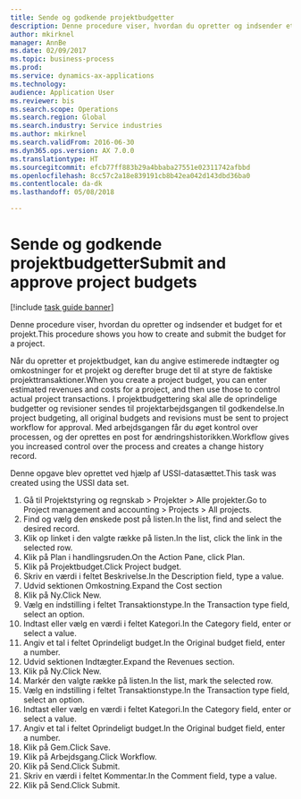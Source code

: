 ```yaml
--- 
title: Sende og godkende projektbudgetter
description: Denne procedure viser, hvordan du opretter og indsender et budget for et projekt.
author: mkirknel
manager: AnnBe
ms.date: 02/09/2017
ms.topic: business-process
ms.prod: 
ms.service: dynamics-ax-applications
ms.technology: 
audience: Application User
ms.reviewer: bis
ms.search.scope: Operations
ms.search.region: Global
ms.search.industry: Service industries
ms.author: mkirknel
ms.search.validFrom: 2016-06-30
ms.dyn365.ops.version: AX 7.0.0
ms.translationtype: HT
ms.sourcegitcommit: efcb77ff883b29a4bbaba27551e02311742afbbd
ms.openlocfilehash: 8cc57c2a18e839191cb8b42ea042d143dbd36ba0
ms.contentlocale: da-dk
ms.lasthandoff: 05/08/2018

---
```

# <a name="submit-and-approve-project-budgets"></a><span data-ttu-id="313e5-103">Sende og godkende projektbudgetter</span><span class="sxs-lookup"><span data-stu-id="313e5-103">Submit and approve project budgets</span></span>

[!include [task guide banner](../../includes/task-guide-banner.md)]

<span data-ttu-id="313e5-104">Denne procedure viser, hvordan du opretter og indsender et budget for et projekt.</span><span class="sxs-lookup"><span data-stu-id="313e5-104">This procedure shows you how to create and submit the budget for a project.</span></span> 

<span data-ttu-id="313e5-105">Når du opretter et projektbudget, kan du angive estimerede indtægter og omkostninger for et projekt og derefter bruge det til at styre de faktiske projekttransaktioner.</span><span class="sxs-lookup"><span data-stu-id="313e5-105">When you create a project budget, you can enter estimated revenues and costs for a project, and then use those to control actual project transactions.</span></span> <span data-ttu-id="313e5-106">I projektbudgettering skal alle de oprindelige budgetter og revisioner sendes til projektarbejdsgangen til godkendelse.</span><span class="sxs-lookup"><span data-stu-id="313e5-106">In project budgeting, all original budgets and revisions must be sent to project workflow for approval.</span></span> <span data-ttu-id="313e5-107">Med arbejdsgangen får du øget kontrol over processen, og der oprettes en post for ændringshistorikken.</span><span class="sxs-lookup"><span data-stu-id="313e5-107">Workflow gives you increased control over the process and creates a change history record.</span></span>

<span data-ttu-id="313e5-108">Denne opgave blev oprettet ved hjælp af USSI-datasættet.</span><span class="sxs-lookup"><span data-stu-id="313e5-108">This task was created using the USSI data set.</span></span>

1. <span data-ttu-id="313e5-109">Gå til Projektstyring og regnskab > Projekter > Alle projekter.</span><span class="sxs-lookup"><span data-stu-id="313e5-109">Go to Project management and accounting > Projects > All projects.</span></span>
2. <span data-ttu-id="313e5-110">Find og vælg den ønskede post på listen.</span><span class="sxs-lookup"><span data-stu-id="313e5-110">In the list, find and select the desired record.</span></span>
3. <span data-ttu-id="313e5-111">Klik op linket i den valgte række på listen.</span><span class="sxs-lookup"><span data-stu-id="313e5-111">In the list, click the link in the selected row.</span></span>
4. <span data-ttu-id="313e5-112">Klik på Plan i handlingsruden.</span><span class="sxs-lookup"><span data-stu-id="313e5-112">On the Action Pane, click Plan.</span></span>
5. <span data-ttu-id="313e5-113">Klik på Projektbudget.</span><span class="sxs-lookup"><span data-stu-id="313e5-113">Click Project budget.</span></span>
6. <span data-ttu-id="313e5-114">Skriv en værdi i feltet Beskrivelse.</span><span class="sxs-lookup"><span data-stu-id="313e5-114">In the Description field, type a value.</span></span>
7. <span data-ttu-id="313e5-115">Udvid sektionen Omkostning.</span><span class="sxs-lookup"><span data-stu-id="313e5-115">Expand the Cost section</span></span>
8. <span data-ttu-id="313e5-116">Klik på Ny.</span><span class="sxs-lookup"><span data-stu-id="313e5-116">Click New.</span></span>
9. <span data-ttu-id="313e5-117">Vælg en indstilling i feltet Transaktionstype.</span><span class="sxs-lookup"><span data-stu-id="313e5-117">In the Transaction type field, select an option.</span></span>
10. <span data-ttu-id="313e5-118">Indtast eller vælg en værdi i feltet Kategori.</span><span class="sxs-lookup"><span data-stu-id="313e5-118">In the Category field, enter or select a value.</span></span>
11. <span data-ttu-id="313e5-119">Angiv et tal i feltet Oprindeligt budget.</span><span class="sxs-lookup"><span data-stu-id="313e5-119">In the Original budget field, enter a number.</span></span>
12. <span data-ttu-id="313e5-120">Udvid sektionen Indtægter.</span><span class="sxs-lookup"><span data-stu-id="313e5-120">Expand the Revenues section.</span></span>
13. <span data-ttu-id="313e5-121">Klik på Ny.</span><span class="sxs-lookup"><span data-stu-id="313e5-121">Click New.</span></span>
14. <span data-ttu-id="313e5-122">Markér den valgte række på listen.</span><span class="sxs-lookup"><span data-stu-id="313e5-122">In the list, mark the selected row.</span></span>
15. <span data-ttu-id="313e5-123">Vælg en indstilling i feltet Transaktionstype.</span><span class="sxs-lookup"><span data-stu-id="313e5-123">In the Transaction type field, select an option.</span></span>
16. <span data-ttu-id="313e5-124">Indtast eller vælg en værdi i feltet Kategori.</span><span class="sxs-lookup"><span data-stu-id="313e5-124">In the Category field, enter or select a value.</span></span>
17. <span data-ttu-id="313e5-125">Angiv et tal i feltet Oprindeligt budget.</span><span class="sxs-lookup"><span data-stu-id="313e5-125">In the Original budget field, enter a number.</span></span>
18. <span data-ttu-id="313e5-126">Klik på Gem.</span><span class="sxs-lookup"><span data-stu-id="313e5-126">Click Save.</span></span>
19. <span data-ttu-id="313e5-127">Klik på Arbejdsgang.</span><span class="sxs-lookup"><span data-stu-id="313e5-127">Click Workflow.</span></span>
20. <span data-ttu-id="313e5-128">Klik på Send.</span><span class="sxs-lookup"><span data-stu-id="313e5-128">Click Submit.</span></span>
21. <span data-ttu-id="313e5-129">Skriv en værdi i feltet Kommentar.</span><span class="sxs-lookup"><span data-stu-id="313e5-129">In the Comment field, type a value.</span></span>
22. <span data-ttu-id="313e5-130">Klik på Send.</span><span class="sxs-lookup"><span data-stu-id="313e5-130">Click Submit.</span></span>


